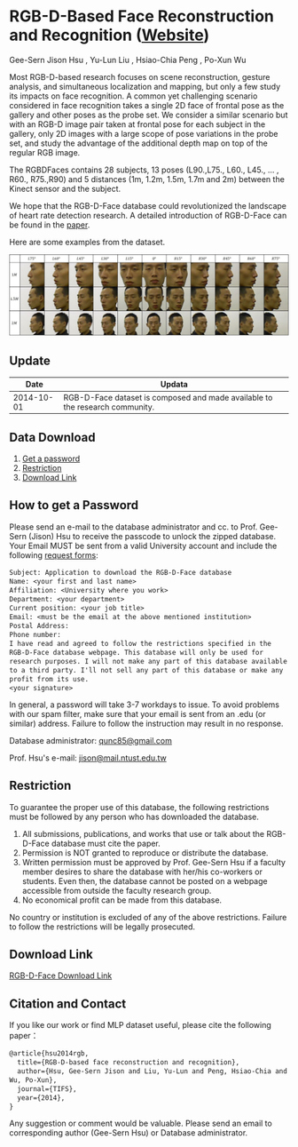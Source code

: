 # RGB-D-Based Face Reconstruction and Recognition ([Website](https://sites.google.com/site/avlrgbdfacedatabase/))

Gee-Sern Jison Hsu , Yu-Lun Liu , Hsiao-Chia Peng , Po-Xun Wu

Most RGB-D-based research focuses on scene reconstruction, gesture analysis, and simultaneous localization and mapping, but only a few study its impacts on face recognition. A common yet challenging scenario considered in face recognition takes a single 2D face of frontal pose as the gallery and other poses as the probe set. We consider a similar scenario but with an RGB-D image pair taken at frontal pose for each subject in the gallery, only 2D images with a large scope of pose variations in the probe set, and study the advantage of the additional depth map on top of the regular RGB image.

The RGBDFaces contains 28 subjects, 13 poses (L90.,L75., L60., L45., ... , R60., R75.,R90) and 5 distances (1m, 1.2m, 1.5m, 1.7m and 2m) between the Kinect sensor and the subject.

We hope that the RGB-D-Face database could revolutionized the landscape of heart rate detection research. A detailed introduction of RGB-D-Face can be found in the [paper](https://ieeexplore.ieee.org/abstract/document/6914582).

Here are some examples from the dataset.

![Alt text](fig7.jpg?raw=true "Title")


Update
--
|Date|Updata|
|----|------|
|2014-10-01|RGB-D-Face dataset is composed and made available to the research community.|


Data Download 
--
 1. [Get a password](#how-to-get-a-password)
 2. [Restriction](#restriction)
 3. [Download Link](#download-link)
 
How to get a Password
-
Please send an e-mail to the database administrator and cc. to Prof. Gee-Sern (Jison) Hsu to receive the passcode to unlock the zipped database. Your Email MUST be sent from a valid University account and include the following [request forms](./RequestForms.txt):

```
Subject: Application to download the RGB-D-Face database
Name: <your first and last name>
Affiliation: <University where you work>
Department: <your department>
Current position: <your job title>
Email: <must be the email at the above mentioned institution>
Postal Address:
Phone number:
I have read and agreed to follow the restrictions specified in the RGB-D-Face database webpage. This database will only be used for research purposes. I will not make any part of this database available to a third party. I'll not sell any part of this database or make any profit from its use.
<your signature>
```
In general, a password will take 3-7 workdays to issue. To avoid problems with our spam filter, make sure that your email is sent from an .edu (or similar) address. Failure to follow the instruction may result in no response. 

Database administrator: qunc85@gmail.com

Prof. Hsu's e-mail: jison@mail.ntust.edu.tw



Restriction
-
To guarantee the proper use of this database, the following restrictions must be followed by any person who has downloaded the database.
 1. All submissions, publications, and works that use or talk about the RGB-D-Face database must cite the paper. 
 2. Permission is NOT granted to reproduce or distribute the database. 
 3. Written permission must be approved by Prof. Gee-Sern Hsu if a faculty member desires to share the database with her/his co-workers or students. Even then, the database cannot be posted on a webpage accessible from outside the faculty research group. 
 4. No economical profit can be made from this database. 
 
No country or institution is excluded of any of the above restrictions. Failure to follow the restrictions will be legally prosecuted.

Download Link
-
[RGB-D-Face Download Link](http://140.118.199.217:5000/sharing/fbsharing-ffcN5TBJ)


Citation and Contact
--
If you like our work or find MLP dataset useful, please cite the following paper：
```
@article{hsu2014rgb,
  title={RGB-D-based face reconstruction and recognition},
  author={Hsu, Gee-Sern Jison and Liu, Yu-Lun and Peng, Hsiao-Chia and Wu, Po-Xun},
  journal={TIFS},
  year={2014},
}
```
Any suggestion or comment would be valuable. Please send an email to corresponding author (Gee-Sern Hsu) or Database administrator.
